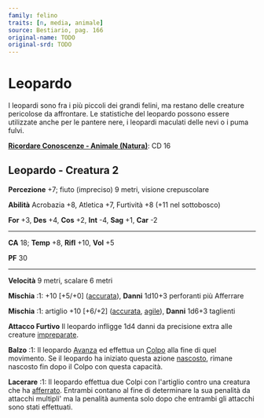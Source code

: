 ```yaml
---
family: felino
traits: [n, media, animale]
source: Bestiario, pag. 166
original-name: TODO
original-srd: TODO
---
```


# Leopardo

I leopardi sono fra i più piccoli dei grandi felini, ma restano delle creature
pericolose da affrontare. Le statistiche del leopardo possono essere utilizzate
anche per le pantere nere, i leopardi maculati delle nevi o i puma fulvi.

**[Ricordare Conoscenze - Animale (Natura)](/azioni/ricordare-conoscenze)**: CD
16

## Leopardo - Creatura 2

**Percezione** +7; fiuto (impreciso) 9 metri, visione crepuscolare

**Abilità** Acrobazia +8, Atletica +7, Furtività +8 (+11 nel sottobosco)

**For** +3, **Des** +4, **Cos** +2, **Int** -4, **Sag** +1, **Car** -2

---

**CA** 18; **Temp** +8, **Rifl** +10, **Vol** +5

**PF** 30

---

**Velocità** 9 metri, scalare 6 metri

**Mischia** :1: +10 \[+5/+0] ([accurata](/tratti/accurata)), **Danni** 1d10+3
perforanti più Afferrare

**Mischia** :1: artiglio +10 \[+6/+2] ([accurata](/tratti/accurata),
[agile](/tratti/agile)), **Danni** 1d6+3 taglienti

**Attacco Furtivo** Il leopardo infligge 1d4 danni da precisione extra alle
creature [impreparate](/condizioni/impreparato).

**Balzo** :1: Il leopardo [Avanza](/azioni/) ed effettua un
[Colpo](/azioni/colpire) alla fine di quel movimento. Se il leopardo ha iniziato
questa azione [nascosto](/condizioni/nascosto), rimane nascosto fin dopo il
Colpo con questa capacità.

**Lacerare** :1: Il leopardo effettua due Colpi con l'artiglio contro una
creatura che ha [afferrato](/condizioni/afferrato). Entrambi contano al fine di
determinare la sua penalità da attacchi multipli' ma la penalità aumenta solo
dopo che entrambi gli attacchi sono stati effettuati.
